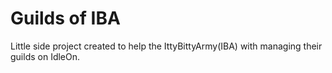 # **Guilds of IBA**

Little side project created to help the IttyBittyArmy(IBA) with managing their guilds on IdleOn.
